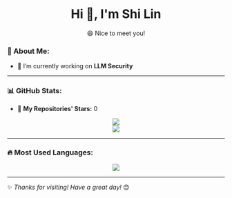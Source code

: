 <h1 align="center"> Hi 👋, I'm Shi Lin </h1>

<p align="center"> 😄 Nice to meet you! </p>

### 🚀 About Me:
- 🔭 I’m currently working on **LLM Security**
---


### 📊 GitHub Stats:
- 🌟 **My Repositories' Stars:** <!--START_TOTAL_STARS-->0<!--END_TOTAL_STARS-->

<p align="center">
  <img src="https://github-readme-stats.vercel.app/api?username=theshi-1128&show_icons=true" />
  <br>
  <img src="https://github-readme-streak-stats.herokuapp.com/?user=theshi-1128" />
</p>

---

### 🔥 Most Used Languages:
<p align="center">
  <img src="https://github-readme-stats.vercel.app/api/top-langs/?username=theshi-1128&layout=compact" />
</p>

---

✨ *Thanks for visiting! Have a great day!* 😊
